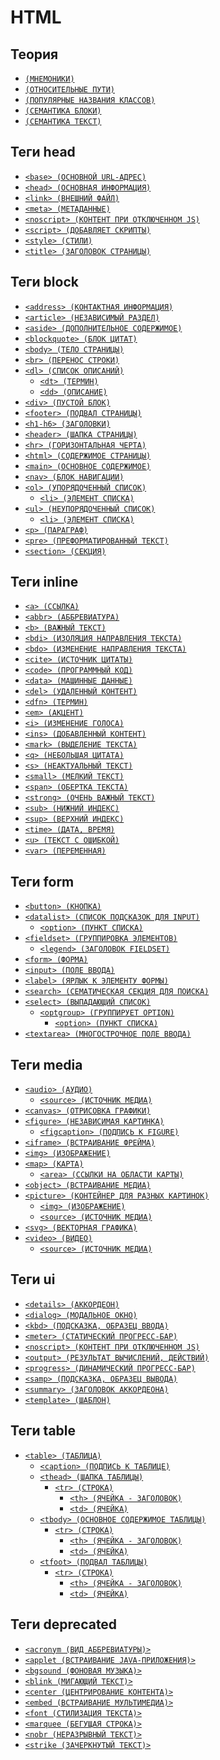 # HTML

## Теория

- [`(МНЕМОНИКИ)`](./HTML/ТЕОРИЯ/МНЕМОНИКИ.md)
- [`(ОТНОСИТЕЛЬНЫЕ ПУТИ)`](<./HTML/ТЕОРИЯ/ОТНОСИТЕЛЬНЫЕ ПУТИИ.md>)
- [`(ПОПУЛЯРНЫЕ НАЗВАНИЯ КЛАССОВ)`](<./HTML/ТЕОРИЯ/ПОПУЛЯРНЫЕ НАЗВАНИЯ КЛАССОВВ.md>)
- [`(СЕМАНТИКА БЛОКИ)`](<./HTML/ТЕОРИЯ/СЕМАНТИКА БЛОКИИ.md>)
- [`(СЕМАНТИКА ТЕКСТ)`](<./HTML/ТЕОРИЯ/СЕМАНТИКА ТЕКСТТ.md>)

## Теги head

- [`<base> (ОСНОВНОЙ URL-АДРЕС)`](<./HTML/TAGS HEAD/base (ОСНОВНОЙ URL-АДРЕС).md>)
- [`<head> (ОСНОВНАЯ ИНФОРМАЦИЯ)`](<./HTML/TAGS HEAD/head (ОСНОВНАЯ ИНФОРМАЦИЯ).md>)
- [`<link> (ВНЕШНИЙ ФАЙЛ)`](<./HTML/TAGS HEAD/link (ВНЕШНИЙ ФАЙЛ).md>)
- [`<meta> (МЕТАДАННЫЕ)`](<./HTML/TAGS HEAD/meta (МЕТАДАННЫЕ).md>)
- [`<noscript> (КОНТЕНТ ПРИ ОТКЛЮЧЕННОМ JS)`](<./HTML/TAGS HEAD/noscript (КОНТЕНТ ПРИ ОТКЛЮЧЕННОМ JS).md>)
- [`<script> (ДОБАВЛЯЕТ СКРИПТЫ)`](<./HTML/TAGS HEAD/script (ДОБАВЛЯЕТ СКРИПТЫ).md>)
- [`<style> (СТИЛИ)`](<./HTML/TAGS HEAD/style (СТИЛИ).md>)
- [`<title> (ЗАГОЛОВОК СТРАНИЦЫ)`](<./HTML/TAGS HEAD/title (ЗАГОЛОВОК СТРАНИЦЫ).md>)

## Теги block

- [`<address> (КОНТАКТНАЯ ИНФОРМАЦИЯ)`](<./HTML/TAGS BLOCK/address (КОНТАКТНАЯ ИНФОРМАЦИЯ).md>)
- [`<article> (НЕЗАВИСИМЫЙ РАЗДЕЛ)`](<./HTML/TAGS BLOCK/article (НЕЗАВИСИМЫЙ РАЗДЕЛ).md>)
- [`<aside> (ДОПОЛНИТЕЛЬНОЕ СОДЕРЖИМОЕ)`](<./HTML/TAGS BLOCK/aside (ДОПОЛНИТЕЛЬНОЕ СОДЕРЖИМОЕ).md>)
- [`<blockquote> (БЛОК ЦИТАТ)`](<./HTML/TAGS BLOCK/blockquote (БЛОК ЦИТАТ).md>)
- [`<body> (ТЕЛО СТРАНИЦЫ)`](<./HTML/TAGS BLOCK/body (ТЕЛО СТРАНИЦЫ).md>)
- [`<br> (ПЕРЕНОС СТРОКИ)`](<./HTML/TAGS BLOCK/br (ПЕРЕНОС СТРОКИ).md>)
- [`<dl> (СПИСОК ОПИСАНИЙ)`](<./HTML/TAGS BLOCK/dl (СПИСОК ОПИСАНИЙ).md>)
  - [`<dt> (ТЕРМИН)`](<./HTML/TAGS BLOCK/dt (ТЕРМИН).md>)
  - [`<dd> (ОПИСАНИЕ)`](<./HTML/TAGS BLOCK/dd (ОПИСАНИЕ).md>)
- [`<div> (ПУСТОЙ БЛОК)`](<./HTML/TAGS BLOCK/div (ПУСТОЙ БЛОК).md>)
- [`<footer> (ПОДВАЛ СТРАНИЦЫ)`](<./HTML/TAGS BLOCK/footer (ПОДВАЛ СТРАНИЦЫ).md>)
- [`<h1-h6> (ЗАГОЛОВКИ)`](<./HTML/TAGS BLOCK/h1-h6 (ЗАГОЛОВКИ).md>)
- [`<header> (ШАПКА СТРАНИЦЫ)`](<./HTML/TAGS BLOCK/header (ШАПКА СТРАНИЦЫ).md>)
- [`<hr> (ГОРИЗОНТАЛЬНАЯ ЧЕРТА)`](<./HTML/TAGS BLOCK/hr (ГОРИЗОНТАЛЬНАЯ ЧЕРТА).md>)
- [`<html> (СОДЕРЖИМОЕ СТРАНИЦЫ)`](<./HTML/TAGS BLOCK/html (СОДЕРЖИМОЕ СТРАНИЦЫ).md>)
- [`<main> (ОСНОВНОЕ СОДЕРЖИМОЕ)`](<./HTML/TAGS BLOCK/main (ОСНОВНОЕ СОДЕРЖИМОЕ).md>)
- [`<nav> (БЛОК НАВИГАЦИИ)`](<./HTML/TAGS BLOCK/nav (БЛОК НАВИГАЦИИ).md>)
- [`<ol> (УПОРЯДОЧЕННЫЙ СПИСОК)`](<./HTML/TAGS BLOCK/ol (УПОРЯДОЧЕННЫЙ СПИСОК).md>)
  - [`<li> (ЭЛЕМЕНТ СПИСКА)`](<./HTML/TAGS BLOCK/li (ЭЛЕМЕНТ СПИСКА).md>)
- [`<ul> (НЕУПОРЯДОЧЕННЫЙ СПИСОК)`](<./HTML/TAGS BLOCK/ul (НЕУПОРЯДОЧЕННЫЙ СПИСОК).md>)
  - [`<li> (ЭЛЕМЕНТ СПИСКА)`](<./HTML/TAGS BLOCK/li (ЭЛЕМЕНТ СПИСКА).md>)
- [`<p> (ПАРАГРАФ)`](<./HTML/TAGS BLOCK/p (ПАРАГРАФ).md>)
- [`<pre> (ПРЕФОРМАТИРОВАННЫЙ ТЕКСТ)`](<./HTML/TAGS BLOCK/pre (ПРЕФОРМАТИРОВАННЫЙ ТЕКСТ).md>)
- [`<section> (СЕКЦИЯ)`](<./HTML/TAGS BLOCK/section (СЕКЦИЯ).md>)

## Теги inline

- [`<a> (ССЫЛКА)`](<./HTML/TAGS INLINE/a (ССЫЛКА).md>)
- [`<abbr> (АББРЕВИАТУРА)`](<./HTML/TAGS INLINE/abbr (АББРЕВИАТУРА).md>)
- [`<b> (ВАЖНЫЙ ТЕКСТ)`](<./HTML/TAGS INLINE/b (ВАЖНЫЙ ТЕКСТ).md>)
- [`<bdi> (ИЗОЛЯЦИЯ НАПРАВЛЕНИЯ ТЕКСТА)`](<./HTML/TAGS INLINE/bdi (ИЗОЛЯЦИЯ НАПРАВЛЕНИЯ ТЕКСТА).md>)
- [`<bdo> (ИЗМЕНЕНИЕ НАПРАВЛЕНИЯ ТЕКСТА)`](<./HTML/TAGS INLINE/bdo (ИЗМЕНЕНИЕ НАПРАВЛЕНИЯ ТЕКСТА).md>)
- [`<cite> (ИСТОЧНИК ЦИТАТЫ)`](<./HTML/TAGS INLINE/cite (ИСТОЧНИК ЦИТАТЫ).md>)
- [`<code> (ПРОГРАММНЫЙ КОД)`](<./HTML/TAGS INLINE/code (ПРОГРАММНЫЙ КОД).md>)
- [`<data> (МАШИННЫЕ ДАННЫЕ)`](<./HTML/TAGS INLINE/data (МАШИННЫЕ ДАННЫЕ).md>)
- [`<del> (УДАЛЕННЫЙ КОНТЕНТ)`](<./HTML/TAGS INLINE/del (УДАЛЕННЫЙ КОНТЕНТ).md>)
- [`<dfn> (ТЕРМИН)`](<./HTML/TAGS INLINE/dfn (ТЕРМИН).md>)
- [`<em> (АКЦЕНТ)`](<./HTML/TAGS INLINE/em (АКЦЕНТ).md>)
- [`<i> (ИЗМЕНЕНИЕ ГОЛОСА)`](<./HTML/TAGS INLINE/i (ИЗМЕНЕНИЕ ГОЛОСА).md>)
- [`<ins> (ДОБАВЛЕННЫЙ КОНТЕНТ)`](<./HTML/TAGS INLINE/ins (ДОБАВЛЕННЫЙ КОНТЕНТ).md>)
- [`<mark> (ВЫДЕЛЕНИЕ ТЕКСТА)`](<./HTML/TAGS INLINE/mark (ВЫДЕЛЕНИЕ ТЕКСТА).md>)
- [`<q> (НЕБОЛЬШАЯ ЦИТАТА)`](<./HTML/TAGS INLINE/q (НЕБОЛЬШАЯ ЦИТАТА).md>)
- [`<s> (НЕАКТУАЛЬНЫЙ ТЕКСТ)`](<./HTML/TAGS INLINE/s (НЕАКТУАЛЬНЫЙ ТЕКСТ).md>)
- [`<small> (МЕЛКИЙ ТЕКСТ)`](<./HTML/TAGS INLINE/small (МЕЛКИЙ ТЕКСТ).md>)
- [`<span> (ОБЕРТКА ТЕКСТА)`](<./HTML/TAGS INLINE/span (ОБЕРТКА ТЕКСТА).md>)
- [`<strong> (ОЧЕНЬ ВАЖНЫЙ ТЕКСТ)`](<./HTML/TAGS INLINE/strong (ОЧЕНЬ ВАЖНЫЙ ТЕКСТ).md>)
- [`<sub> (НИЖНИЙ ИНДЕКС)`](<./HTML/TAGS INLINE/sub (НИЖНИЙ ИНДЕКС).md>)
- [`<sup> (ВЕРХНИЙ ИНДЕКС)`](<./HTML/TAGS INLINE/sup (ВЕРХНИЙ ИНДЕКС).md>)
- [`<time> (ДАТА, ВРЕМЯ)`](<./HTML/TAGS INLINE/time (ДАТА, ВРЕМЯ).md>)
- [`<u> (ТЕКСТ С ОШИБКОЙ)`](<./HTML/TAGS INLINE/u (ТЕКСТ С ОШИБКОЙ).md>)
- [`<var> (ПЕРЕМЕННАЯ)`](<./HTML/TAGS INLINE/var (ПЕРЕМЕННАЯ).md>)

## Теги form

- [`<button> (КНОПКА)`](<./HTML/TAGS FORM/button (КНОПКА).md>)
- [`<datalist> (СПИСОК ПОДСКАЗОК ДЛЯ INPUT)`](<./HTML/TAGS FORM/datalist (СПИСОК ПОДСКАЗОК ДЛЯ INPUT).md>)
  - [`<option> (ПУНКТ СПИСКА)`](<./HTML/TAGS FORM/option (ПУНКТ СПИСКА).md>)
- [`<fieldset> (ГРУППИРОВКА ЭЛЕМЕНТОВ)`](<./HTML/TAGS FORM/fieldset (ГРУППИРОВКА ЭЛЕМЕНТОВ).md>)
  - [`<legend> (ЗАГОЛОВОК FIELDSET)`](<./HTML/TAGS FORM/legend (ЗАГОЛОВОК FIELDSET).md>)
- [`<form> (ФОРМА)`](<./HTML/TAGS FORM/form (ФОРМА).md>)
- [`<input> (ПОЛЕ ВВОДА)`](<./HTML/TAGS FORM/input (ПОЛЕ ВВОДА).md>)
- [`<label> (ЯРЛЫК К ЭЛЕМЕНТУ ФОРМЫ)`](<./HTML/TAGS FORM/label (ЯРЛЫК К ЭЛЕМЕНТУ ФОРМЫ).md>)
- [`<search> (СЕМАТИЧЕСКАЯ СЕКЦИЯ ДЛЯ ПОИСКА)`](<./HTML/TAGS FORM/search (СЕМАТИЧЕСКАЯ СЕКЦИЯ ДЛЯ ПОИСКА).md>)
- [`<select> (ВЫПАДАЮЩИЙ СПИСОК)`](<./HTML/TAGS FORM/select (ВЫПАДАЮЩИЙ СПИСОК).md>)
  - [`<optgroup> (ГРУППИРУЕТ OPTION)`](<./HTML/TAGS FORM/optgroup (ГРУППИРУЕТ OPTION).md>)
    - [`<option> (ПУНКТ СПИСКА)`](<./HTML/TAGS FORM/option (ПУНКТ СПИСКА).md>)
- [`<textarea> (МНОГОСТРОЧНОЕ ПОЛЕ ВВОДА)`](<./HTML/TAGS FORM/textarea (МНОГОСТРОЧНОЕ ПОЛЕ ВВОДА).md>)

## Теги media

- [`<audio> (АУДИО)`](<./HTML/TAGS MEDIA/audio (АУДИО).md>)
  - [`<source> (ИСТОЧНИК МЕДИА)`](<./HTML/TAGS MEDIA/source (ИСТОЧНИК МЕДИА).md>)
- [`<canvas> (ОТРИСОВКА ГРАФИКИ)`](<./HTML/TAGS MEDIA/canvas (ОТРИСОВКА ГРАФИКИ).md>)
- [`<figure> (НЕЗАВИСИМАЯ КАРТИНКА)`](<./HTML/TAGS MEDIA/figure (НЕЗАВИСИМАЯ КАРТИНКА).md>)
  - [`<figcaption> (ПОДПИСЬ К FIGURE)`](<./HTML/TAGS MEDIA/figcaption (ПОДПИСЬ К FIGURE).md>)
- [`<iframe> (ВСТРАИВАНИЕ ФРЕЙМА)`](<./HTML/TAGS MEDIA/iframe (ВСТРАИВАНИЕ ФРЕЙМА).md>)
- [`<img> (ИЗОБРАЖЕНИЕ)`](<./HTML/TAGS MEDIA/img (ИЗОБРАЖЕНИЕ).md>)
- [`<map> (КАРТА)`](<./HTML/TAGS MEDIA/map (КАРТА).md>)
  - [`<area> (ССЫЛКИ НА ОБЛАСТИ КАРТЫ)`](<./HTML/TAGS MEDIA/area (ССЫЛКИ НА ОБЛАСТИ КАРТЫ).md>)
- [`<object> (ВСТРАИВАНИЕ МЕДИА)`](<./HTML/TAGS MEDIA/object (ВСТРАИВАНИЕ МЕДИА).md>)
- [`<picture> (КОНТЕЙНЕР ДЛЯ РАЗНЫХ КАРТИНОК)`](<./HTML/TAGS MEDIA/picture (КОНТЕЙНЕР ДЛЯ РАЗНЫХ КАРТИНОК).md>)
  - [`<img> (ИЗОБРАЖЕНИЕ)`](<./HTML/TAGS MEDIA/img (ИЗОБРАЖЕНИЕ).md>)
  - [`<source> (ИСТОЧНИК МЕДИА)`](<./HTML/TAGS MEDIA/source (ИСТОЧНИК МЕДИА).md>)
- [`<svg> (ВЕКТОРНАЯ ГРАФИКА)`](<./HTML/TAGS MEDIA/svg (ВЕКТОРНАЯ ГРАФИКА).md>)
- [`<video> (ВИДЕО)`](<./HTML/TAGS MEDIA/video (ВИДЕО).md>)
  - [`<source> (ИСТОЧНИК МЕДИА)`](<./HTML/TAGS MEDIA/source (ИСТОЧНИК МЕДИА).md>)

## Теги ui

- [`<details> (АККОРДЕОН)`](<./HTML/TAGS UI/details (АККОРДЕОН).md>)
- [`<dialog> (МОДАЛЬНОЕ ОКНО)`](<./HTML/TAGS UI/dialog (МОДАЛЬНОЕ ОКНО).md>)
- [`<kbd> (ПОДСКАЗКА, ОБРАЗЕЦ ВВОДА)`](<./HTML/TAGS UI/kbd (ПОДСКАЗКА, ОБРАЗЕЦ ВВОДА).md>)
- [`<meter> (СТАТИЧЕСКИЙ ПРОГРЕСС-БАР)`](<./HTML/TAGS UI/meter (СТАТИЧЕСКИЙ ПРОГРЕСС-БАР).md>)
- [`<noscript> (КОНТЕНТ ПРИ ОТКЛЮЧЕННОМ JS)`](<./HTML/TAGS UI/noscript (КОНТЕНТ ПРИ ОТКЛЮЧЕННОМ JS).md>)
- [`<output> (РЕЗУЛЬТАТ ВЫЧИСЛЕНИЙ, ДЕЙСТВИЙ)`](<./HTML/TAGS UI/output (РЕЗУЛЬТАТ ВЫЧИСЛЕНИЙ, ДЕЙСТВИЙ).md>)
- [`<progress> (ДИНАМИЧЕСКИЙ ПРОГРЕСС-БАР)`](<./HTML/TAGS UI/progress (ДИНАМИЧЕСКИЙ ПРОГРЕСС-БАР).md>)
- [`<samp> (ПОДСКАЗКА, ОБРАЗЕЦ ВЫВОДА)`](<./HTML/TAGS UI/samp (ПОДСКАЗКА, ОБРАЗЕЦ ВЫВОДА).md>)
- [`<summary> (ЗАГОЛОВОК АККОРДЕОНА)`](<./HTML/TAGS UI/summary (ЗАГОЛОВОК АККОРДЕОНА).md>)
- [`<template> (ШАБЛОН)`](<./HTML/TAGS UI/template (ШАБЛОН).md>)

## Теги table

- [`<table> (ТАБЛИЦА)`](<./HTML/TAGS TABLE/table (ТАБЛИЦА).md>)
  - [`<caption> (ПОДПИСЬ К ТАБЛИЦЕ)`](<./HTML/TAGS TABLE/caption (ПОДПИСЬ К ТАБЛИЦЕ).md>)
  - [`<thead> (ШАПКА ТАБЛИЦЫ)`](<./HTML/TAGS TABLE/thead (ШАПКА ТАБЛИЦЫ).md>)
    - [`<tr> (СТРОКА)`](<./HTML/TAGS TABLE/tr (СТРОКА).md>)
      - [`<th> (ЯЧЕЙКА - ЗАГОЛОВОК)`](<./HTML/TAGS TABLE/th (ЯЧЕЙКА - ЗАГОЛОВОК).md>)
      - [`<td> (ЯЧЕЙКА)`](<./HTML/TAGS TABLE/td (ЯЧЕЙКА).md>)
  - [`<tbody> (ОСНОВНОЕ СОДЕРЖИМОЕ ТАБЛИЦЫ)`](<./HTML/TAGS TABLE/tbody (ОСНОВНОЕ СОДЕРЖИМОЕ ТАБЛИЦЫ).md>)
    - [`<tr> (СТРОКА)`](<./HTML/TAGS TABLE/tr (СТРОКА).md>)
      - [`<th> (ЯЧЕЙКА - ЗАГОЛОВОК)`](<./HTML/TAGS TABLE/th (ЯЧЕЙКА - ЗАГОЛОВОК).md>)
      - [`<td> (ЯЧЕЙКА)`](<./HTML/TAGS TABLE/td (ЯЧЕЙКА).md>)
  - [`<tfoot> (ПОДВАЛ ТАБЛИЦЫ)`](<./HTML/TAGS TABLE/tfoot (ПОДВАЛ ТАБЛИЦЫ).md>)
    - [`<tr> (СТРОКА)`](<./HTML/TAGS TABLE/tr (СТРОКА).md>)
      - [`<th> (ЯЧЕЙКА - ЗАГОЛОВОК)`](<./HTML/TAGS TABLE/th (ЯЧЕЙКА - ЗАГОЛОВОК).md>)
      - [`<td> (ЯЧЕЙКА)`](<./HTML/TAGS TABLE/td (ЯЧЕЙКА).md>)

## Теги deprecated

- [`<acronym (ВИД АББРЕВИАТУРЫ)>`](<./HTML/TAGS DEPRECATED/acronym (ВИД АББРЕВИАТУРЫ).md>)
- [`<applet (ВСТРАИВАНИЕ JAVA-ПРИЛОЖЕНИЯ)>`](<./HTML/TAGS DEPRECATED/applet (ВСТРАИВАНИЕ JAVA-ПРИЛОЖЕНИЯ).md>)
- [`<bgsound (ФОНОВАЯ МУЗЫКА)>`](<./HTML/TAGS DEPRECATED/bgsound (ФОНОВАЯ МУЗЫКА).md>)
- [`<blink (МИГАЮЩИЙ ТЕКСТ)>`](<./HTML/TAGS DEPRECATED/blink (МИГАЮЩИЙ ТЕКСТ).md>)
- [`<center (ЦЕНТРИРОВАНИЕ КОНТЕНТА)>`](<./HTML/TAGS DEPRECATED/center (ЦЕНТРИРОВАНИЕ КОНТЕНТА).md>)
- [`<embed (ВСТРАИВАНИЕ МУЛЬТИМЕДИА)>`](<./HTML/TAGS DEPRECATED/embed (ВСТРАИВАНИЕ МУЛЬТИМЕДИА).md>)
- [`<font (СТИЛИЗАЦИЯ ТЕКСТА)>`](<./HTML/TAGS DEPRECATED/font (СТИЛИЗАЦИЯ ТЕКСТА).md>)
- [`<marquee (БЕГУЩАЯ СТРОКА)>`](<./HTML/TAGS DEPRECATED/marquee (БЕГУЩАЯ СТРОКА).md>)
- [`<nobr (НЕРАЗРЫВНЫЙ ТЕКСТ)>`](<./HTML/TAGS DEPRECATED/nobr (НЕРАЗРЫВНЫЙ ТЕКСТ).md>)
- [`<strike (ЗАЧЕРКНУТЫЙ ТЕКСТ)>`](<./HTML/TAGS DEPRECATED/strike (ЗАЧЕРКНУТЫЙ ТЕКСТ).md>)

